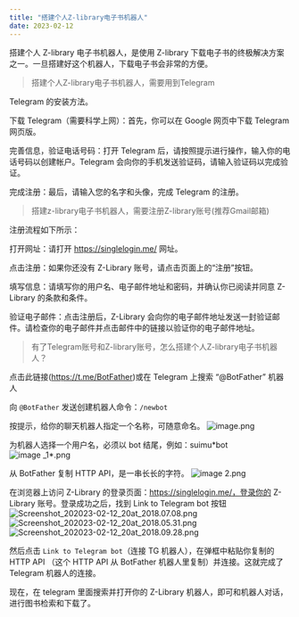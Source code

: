 ```yaml
---
title: "搭建个人Z-library电子书机器人"
date: 2023-02-12
---
```


搭建个人 Z-library 电子书机器人，是使用 Z-library 下载电子书的终极解决方案之一。一旦搭建好这个机器人，下载电子书会非常的方便。

<blockquote class="blockquote">搭建个人Z-library电子书机器人，需要用到Telegram</blockquote>

Telegram 的安装方法。

下载 Telegram（需要科学上网）：首先，你可以在 Google 网页中下载 Telegram 网页版。

完善信息，验证电话号码：打开 Telegram 后，请按照提示进行操作，输入你的电话号码以创建帐户。Telegram 会向你的手机发送验证码，请输入验证码以完成验证。

完成注册：最后，请输入您的名字和头像，完成 Telegram 的注册。

<blockquote class="blockquote">搭建z-library电子书机器人，需要注册Z-library账号(推荐Gmail邮箱)</blockquote>

注册流程如下所示：

打开网址：请打开 https://singlelogin.me/ 网址。

点击注册：如果你还没有 Z-Library 账号，请点击页面上的“注册”按钮。

填写信息：请填写你的用户名、电子邮件地址和密码，并确认你已阅读并同意 Z-Library 的条款和条件。

验证电子邮件：点击注册后，Z-Library 会向你的电子邮件地址发送一封验证邮件。请检查你的电子邮件并点击邮件中的链接以验证你的电子邮件地址。

<blockquote class="blockquote">有了Telegram账号和Z-library账号，怎么搭建个人Z-library电子书机器人？</blockquote>

点击此链接(https://t.me/BotFather)或在 Telegram 上搜索 “@BotFather” 机器人

向 `@BotFather` 发送创建机器人命令：`/newbot`

按提示，给你的聊天机器人指定一个名称，可随意命名。
![image.png](https://s2.loli.net/2023/02/12/9oPcmkpsZ7irjBh.jpg)

为机器人选择一个用户名，必须以 bot 结尾，例如：suimu*bot
![image \_1*.png](https://s2.loli.net/2023/02/12/FbmHGYuZwDCpv5x.jpg)

从 BotFather 复制 HTTP API，是一串长长的字符。
![image _2_.png](https://s2.loli.net/2023/02/12/MNs48HAvce1tCjS.jpg)

在浏览器上访问 Z-Library 的登录页面：https://singlelogin.me/，登录你的 Z-Library 账号。登录成功之后，找到 Link to Telegram bot 按钮
![Screenshot_202023-02-12_20at_2018.07.08.png](https://s2.loli.net/2023/02/12/ANhxwVELIzSdR12.png)
![Screenshot_202023-02-12_20at_2018.05.31.png](https://s2.loli.net/2023/02/12/6v4fUKIxJRCSnae.png)
![Screenshot_202023-02-12_20at_2018.09.28.png](https://s2.loli.net/2023/02/12/PpKyEvfH4C6OnXN.png)

然后点击 `Link to Telegram bot`（连接 TG 机器人），在弹框中粘贴你复制的 HTTP API （这个 HTTP API 从 BotFather 机器人里复制）并连接。这就完成了 Telegram 机器人的连接。

现在，在 telegram 里面搜索并打开你的 Z-Library 机器人，即可和机器人对话，进行图书检索和下载了。
